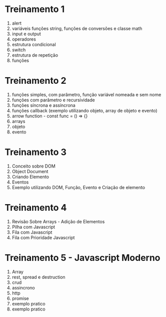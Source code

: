 # Treinamento 1

1. alert
2. variáveis funções string, funções de conversões e classe math
3. input e output
4. operadores
5. estrutura condicional
6. switch
7. estrutura de repetição
8. funções

# Treinamento 2

1. funções simples, com parâmetro, função variável nomeada e sem nome
2. funções com parâmetro e recursividade
3. funções síncrona e assíncrona
4. funções callback (exemplo utilizando objeto, array de objeto e evento)
5. arrow function - const func = () => {}
6. arrays
7. objeto
8. evento

# Treinamento 3

1. Conceito sobre DOM
2. Object Document
3. Criando Elemento
4. Eventos
5. Exemplo utilizando DOM, Função, Evento e Criação de elemento

# Treinamento 4

1. Revisão Sobre Arrays - Adição de Elementos
2. Pilha com Javascript
3. Fila com Javascript
4. Fila com Prioridade Javascript

# Treinamento 5 - Javascript Moderno

1. Array
2. rest, spread e destruction
3. crud
4. assincrono
5. http
6. promise
7. exemplo pratico 
8. exemplo pratico
